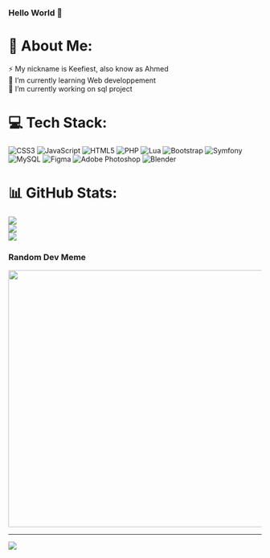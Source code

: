 ### Hello World 👋

# 💫 About Me:
⚡ My nickname is Keefiest, also know as Ahmed<br>🌱 I’m currently learning Web developpement<br>🔭 I’m currently working on sql project


# 💻 Tech Stack:
![CSS3](https://img.shields.io/badge/css3-%231572B6.svg?style=flat-square&logo=css3&logoColor=white) ![JavaScript](https://img.shields.io/badge/javascript-%23323330.svg?style=flat-square&logo=javascript&logoColor=%23F7DF1E) ![HTML5](https://img.shields.io/badge/html5-%23E34F26.svg?style=flat-square&logo=html5&logoColor=white) ![PHP](https://img.shields.io/badge/php-%23777BB4.svg?style=flat-square&logo=php&logoColor=white) ![Lua](https://img.shields.io/badge/lua-%232C2D72.svg?style=flat-square&logo=lua&logoColor=white) ![Bootstrap](https://img.shields.io/badge/bootstrap-%23563D7C.svg?style=flat-square&logo=bootstrap&logoColor=white) ![Symfony](https://img.shields.io/badge/symfony-%23000000.svg?style=flat-square&logo=symfony&logoColor=white) ![MySQL](https://img.shields.io/badge/mysql-%2300f.svg?style=flat-square&logo=mysql&logoColor=white) 	![Figma](https://img.shields.io/badge/figma-%23F24E1E.svg?style=flat-square&logo=figma&logoColor=white) ![Adobe Photoshop](https://img.shields.io/badge/adobephotoshop-%2331A8FF.svg?style=flat-square&logo=adobephotoshop&logoColor=white) ![Blender](https://img.shields.io/badge/blender-%23F5792A.svg?style=flat-square&logo=blender&logoColor=white)
# 📊 GitHub Stats:
![](https://github-readme-stats.vercel.app/api?username=Keefiest&theme=dark&hide_border=false&include_all_commits=false&count_private=false)<br/>
![](https://github-readme-streak-stats.herokuapp.com/?user=Keefiest&theme=dark&hide_border=false)<br/>
![](https://github-readme-stats.vercel.app/api/top-langs/?username=Keefiest&theme=dark&hide_border=false&include_all_commits=false&count_private=false&layout=compact)

### Random Dev Meme
<img src="https://random-memer.herokuapp.com/" width="512px"/>

---
[![](https://visitcount.itsvg.in/api?id=Keefiest&icon=0&color=0)](https://visitcount.itsvg.in)
